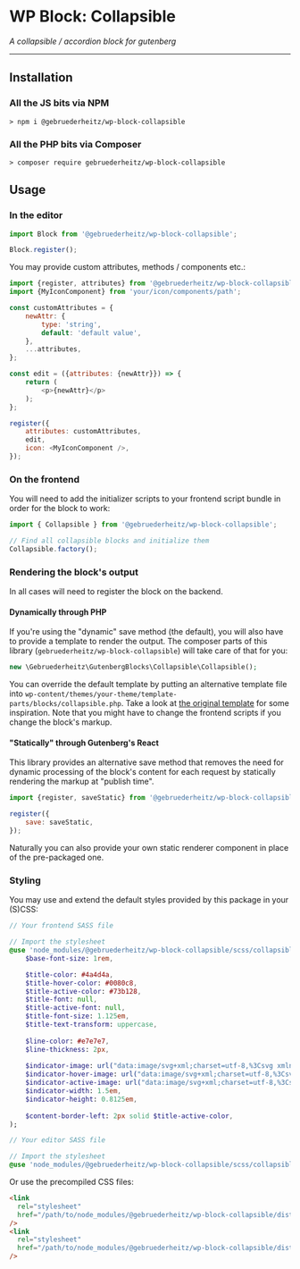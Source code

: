 # WP Block: Collapsible

_A collapsible / accordion block for gutenberg_

---

## Installation

### All the JS bits via NPM

```shell
> npm i @gebruederheitz/wp-block-collapsible
```


### All the PHP bits via Composer

```shell
> composer require gebruederheitz/wp-block-collapsible
```


## Usage


### In the editor

```js
import Block from '@gebruederheitz/wp-block-collapsible';

Block.register();
```

You may provide custom attributes, methods / components etc.:
```js
import {register, attributes} from '@gebruederheitz/wp-block-collapsible';
import {MyIconComponent} from 'your/icon/components/path';

const customAttributes = {
    newAttr: {
        type: 'string',
        default: 'default value',
    },
    ...attributes,
};

const edit = ({attributes: {newAttr}}) => {
    return (
        <p>{newAttr}</p>
    );
};

register({
    attributes: customAttributes,
    edit,
    icon: <MyIconComponent />,
});

```

### On the frontend

You will need to add the initializer scripts to your frontend script bundle in
order for the block to work:

```js
import { Collapsible } from '@gebruederheitz/wp-block-collapsible';

// Find all collapsible blocks and initialize them
Collapsible.factory();
```



### Rendering the block's output

In all cases will need to register the block on the backend.

#### Dynamically through PHP

If you're using the "dynamic" save method (the default), you will also have to
provide a template to render the output. The composer parts of this library 
(`gebruederheitz/wp-block-collapsible`) will take care of that for you:

```php
new \Gebruederheitz\GutenbergBlocks\Collapsible\Collapsible();
```

You can override the default template by putting an alternative template file
into `wp-content/themes/your-theme/template-parts/blocks/collapsible.php`. Take
a look at [the original template](./template/collapsible.php) for some 
inspiration. Note that you might have to change the frontend scripts if you
change the block's markup.

#### "Statically" through Gutenberg's React

This library provides an alternative save method that removes the need for
dynamic processing of the block's content for each request by statically
rendering the markup at "publish time".

```js
import {register, saveStatic} from '@gebruederheitz/wp-block-collapsible';

register({
    save: saveStatic,
});
```

Naturally you can also provide your own static renderer component in place of
the pre-packaged one.


### Styling

You may use and extend the default styles provided by this package in your 
(S)CSS:
```sass
// Your frontend SASS file

// Import the stylesheet
@use 'node_modules/@gebruederheitz/wp-block-collapsible/scss/collapsible' with (
    $base-font-size: 1rem,

    $title-color: #4a4d4a,
    $title-hover-color: #0080c8,
    $title-active-color: #73b128,
    $title-font: null,
    $title-active-font: null,
    $title-font-size: 1.125em,
    $title-text-transform: uppercase,
    
    $line-color: #e7e7e7,
    $line-thickness: 2px,
    
    $indicator-image: url("data:image/svg+xml;charset=utf-8,%3Csvg xmlns='http://www.w3.org/2000/svg' fill='%23a0a0a0' viewBox='0 0 27 15'%3E%3Cpath d='M14.313 14.361l12-12c.5-.5.5-1.2 0-1.7s-1.2-.5-1.7 0l-11.1 11.2-11.2-11.2c-.5-.5-1.2-.5-1.7 0-.2.2-.3.5-.3.8 0 .3.1.7.3.9l12 12a1.2 1.2 0 001.7 0z'/%3E%3C/svg%3E"),
    $indicator-hover-image: url("data:image/svg+xml;charset=utf-8,%3Csvg xmlns='http://www.w3.org/2000/svg' fill='%230080c8' viewBox='0 0 27 15'%3E%3Cpath d='M14.313 14.361l12-12c.5-.5.5-1.2 0-1.7s-1.2-.5-1.7 0l-11.1 11.2-11.2-11.2c-.5-.5-1.2-.5-1.7 0-.2.2-.3.5-.3.8 0 .3.1.7.3.9l12 12a1.2 1.2 0 001.7 0z'/%3E%3C/svg%3E"),
    $indicator-active-image: url("data:image/svg+xml;charset=utf-8,%3Csvg xmlns='http://www.w3.org/2000/svg' fill='%2373b128' viewBox='0 0 27 15'%3E%3Cpath d='M14.313 14.361l12-12c.5-.5.5-1.2 0-1.7s-1.2-.5-1.7 0l-11.1 11.2-11.2-11.2c-.5-.5-1.2-.5-1.7 0-.2.2-.3.5-.3.8 0 .3.1.7.3.9l12 12a1.2 1.2 0 001.7 0z'/%3E%3C/svg%3E"),
    $indicator-width: 1.5em,
    $indicator-height: 0.8125em,
    
    $content-border-left: 2px solid $title-active-color,
);
```

```sass
// Your editor SASS file

// Import the stylesheet
@use 'node_modules/@gebruederheitz/wp-block-collapsible/scss/collapsible.editor';
```

Or use the precompiled CSS files:
```html
<link 
  rel="stylesheet"
  href="/path/to/node_modules/@gebruederheitz/wp-block-collapsible/dist/collapsible.css"
/>
<link 
  rel="stylesheet"
  href="/path/to/node_modules/@gebruederheitz/wp-block-collapsible/dist/collapsible.editor.css"
/>
```
